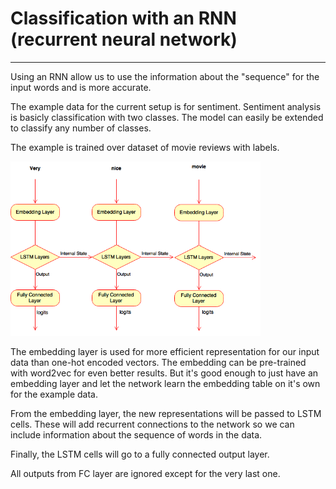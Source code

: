 # Classification with an RNN (recurrent neural network)

---

Using an RNN allow us to use the information about the "sequence" for the input words and is more accurate. 

The example data for the current setup is for sentiment. Sentiment analysis is basicly classification with two classes. The model can easily be extended to classify any number of classes.

The example is trained over dataset of movie reviews with labels.

<img src="graph_diagram.png" width=400px>

The embedding layer is used for more efficient representation for our input data than one-hot encoded vectors. The embedding can be pre-trained with word2vec for even better results. But it's good enough to just have an embedding layer and let the network learn the embedding table on it's own for the example data.

From the embedding layer, the new representations will be passed to LSTM cells. These will add recurrent connections to the network so we can include information about the sequence of words in the data.

Finally, the LSTM cells will go to a fully connected output layer.

All outputs from FC layer are ignored except for the very last one.
